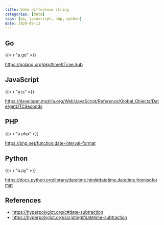 ```yaml
---
title: Date difference string
categories: [date]
tags: [go, javascript, php, python]
date: 2020-09-11
---
```


## Go

{{< r "a.go" >}}

<https://golang.org/pkg/time#Time.Sub>

## JavaScript

{{< r "a.js" >}}

<https://developer.mozilla.org/Web/JavaScript/Reference/Global_Objects/Date/getUTCSeconds>

## PHP

{{< r "a.php" >}}

<https://php.net/function.date-interval-format>

## Python

{{< r "a.py" >}}

<https://docs.python.org/library/datetime.html#datetime.datetime.fromisoformat>

## References

- <https://hyperpolyglot.org/c#date-subtraction>
- <https://hyperpolyglot.org/scripting#datetime-subtraction>
